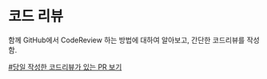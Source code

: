 # 코드 리뷰

함께 GitHub에서 CodeReview 하는 방법에 대하여 알아보고, 간단한 코드리뷰를 작성함.

[#당일 작성한 코드리뷰가 있는 PR 보기](https://github.com/VideoRental2020/VideoRental2020/pull/1)
